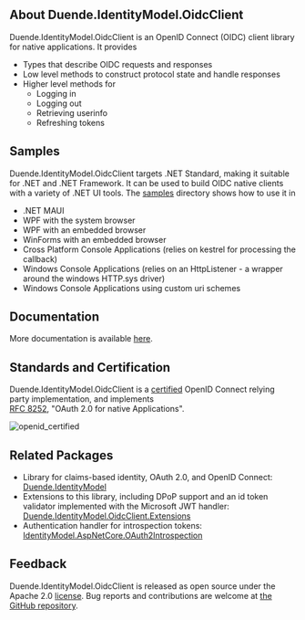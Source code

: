 ## About Duende.IdentityModel.OidcClient
Duende.IdentityModel.OidcClient is an OpenID Connect (OIDC) client library for native
applications. It provides
- Types that describe OIDC requests and responses
- Low level methods to construct protocol state and handle responses
- Higher level methods for 
   - Logging in
   - Logging out
   - Retrieving userinfo
   - Refreshing tokens

## Samples
Duende.IdentityModel.OidcClient targets .NET Standard, making it suitable for .NET and
.NET Framework. It can be used to build OIDC native clients with a variety of .NET UI
tools. The
[samples](https://github.com/DuendeSoftware/foss/tree/main/identity-model-oidc-client/samples)
directory shows how to use it in 
- .NET MAUI
- WPF with the system browser
- WPF with an embedded browser
- WinForms with an embedded browser
- Cross Platform Console Applications (relies on kestrel for processing the callback)
- Windows Console Applications (relies on an HttpListener - a wrapper around the windows HTTP.sys driver)
- Windows Console Applications using custom uri schemes

## Documentation 

More documentation is available
[here](https://docs.duendesoftware.com/foss/identitymodel.oidcclient/).

## Standards and Certification
Duende.IdentityModel.OidcClient is a [certified](http://openid.net/certification/) OpenID
Connect relying party implementation, and implements  
[RFC 8252](https://tools.ietf.org/html/rfc8252/), "OAuth 2.0 for native Applications".

![openid_certified](https://cloud.githubusercontent.com/assets/1454075/7611268/4d19de32-f97b-11e4-895b-31b2455a7ca6.png)

## Related Packages

- Library for claims-based identity, OAuth 2.0, and OpenID Connect:
  [Duende.IdentityModel](https://www.nuget.org/packages/Duende.IdentityModel)
- Extensions to this library, including DPoP support and an id token validator implemented
  with the Microsoft JWT handler:
  [Duende.IdentityModel.OidcClient.Extensions](https://www.nuget.org/packages/Duende.IdentityModel.OidcClient.Extensions)
- Authentication handler for introspection tokens:
  [IdentityModel.AspNetCore.OAuth2Introspection](https://www.nuget.org/packages/IdentityModel.AspNetCore.OAuth2Introspection)

## Feedback

Duende.IdentityModel.OidcClient is released as open source under the Apache 2.0
[license](https://github.com/DuendeSoftware/foss/blob/main/LICENSE). Bug reports and
contributions are welcome at [the GitHub
repository](https://github.com/DuendeSoftware/foss/issues).
